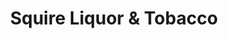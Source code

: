 ---
title: "Squire Liquor & Tobacco"
url: /rolling-meadows/squire-liquor-and-tobacco/
shop: alcohol
---